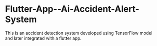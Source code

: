 # Flutter-App--Ai-Accident-Alert-System
This is an accident detection system developed using TensorFlow model and later integrated with a flutter app.
